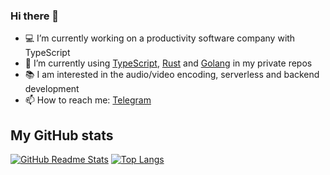### Hi there 👋

- 💻 I’m currently working on a productivity software company with TypeScript
- 📕 I’m currently using [TypeScript](https://www.typescriptlang.org/), [Rust](https://www.rust-lang.org/) and [Golang](https://golang.org/) in my private repos
- 📚 I am interested in the audio/video encoding, serverless and backend development
- 📫 How to reach me: [Telegram](https://t.me/h7F23kJt)

## My GitHub stats
[![GitHub Readme Stats](https://github-readme-stats.vercel.app/api?username=darkskygit&show_icons=true)](https://github.com/darkskygit) [![Top Langs](https://github-readme-stats.vercel.app/api/top-langs/?username=darkskygit&layout=compact)](https://github.com/darkskygit)
